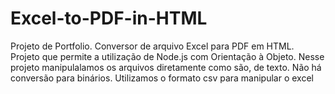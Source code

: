 # Excel-to-PDF-in-HTML
 Projeto de Portfolio. Conversor de arquivo Excel para PDF em HTML. Projeto que permite
 a utilização de Node.js com Orientação à Objeto. Nesse projeto manipulalamos os arquivos
 diretamente como são, de texto. Não há conversão para binários. Utilizamos o formato csv
 para manipular o excel
